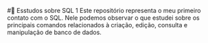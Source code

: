 #📌 Esstudos sobre SQL 1
Este repositório representa o meu primeiro contato com o SQL. Nele podemos observar o que estudei sobre os principais comandos relacionados à criação, edição, consulta e manipulação de banco de dados.
